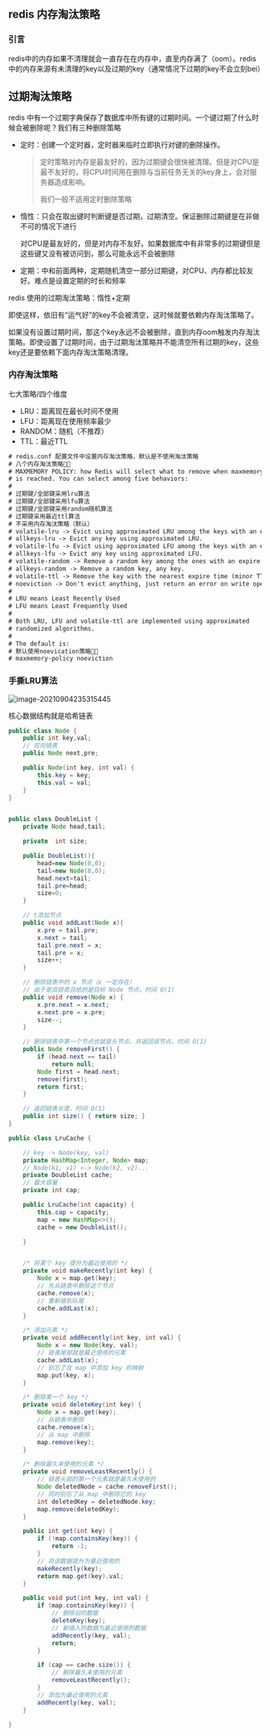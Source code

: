 ## redis 内存淘汰策略

### 引言

redis中的内存如果不清理就会一直存在在内存中，直至内存满了（oom）。redis中的内存来源有未清理的key以及过期的key（通常情况下过期的key不会立刻bei）

## 过期淘汰策略

redis 中有一个过期字典保存了数据库中所有键的过期时间。一个键过期了什么时候会被删除呢？我们有三种删除策略

- 定时：创建一个定时器，定时器来临时立即执行对键的删除操作。

  > 定时策略对内存是最友好的，因为过期键会很快被清理。但是对CPU是最不友好的，将CPU时间用在删除与当前任务无关的key身上，会对服务器造成影响。
  >
  > 我们一般不适用定时删除策略

- 惰性：只会在取出键时判断键是否过期，过期清空。保证删除过期键是在非做不可的情况下进行

  对CPU是最友好的，但是对内存不友好。如果数据库中有非常多的过期键但是这些键又没有被访问到，那么可能永远不会被删除

- 定期：中和前面两种，定期随机清空一部分过期键，对CPU、内存都比较友好。难点是设置定期的时长和频率

redis 使用的过期淘汰策略：惰性+定期

即使这样，依旧有“运气好”的key不会被清空，这时候就要依赖内存淘汰策略了。

如果没有设置过期时间，那这个key永远不会被删除，直到内存oom触发内存淘汰策略。即使设置了过期时间，由于过期淘汰策略并不能清空所有过期的key，这些key还是要依赖下面内存淘汰策略清理。

### 内存淘汰策略

七大策略/四个维度

- LRU：距离现在最长时间不使用
- LFU：距离现在使用频率最少
- RANDOM：随机（不推荐）
- TTL：最近TTL

```xml
# redis.conf 配置文件中设置内存淘汰策略，默认是不使用淘汰策略
# 八个内存淘汰策略🐲🐲
# MAXMEMORY POLICY: how Redis will select what to remove when maxmemory
# is reached. You can select among five behaviors:
#
# 过期键/全部键采用lru算法
# 过期键/全部键采用lfu算法
# 过期键/全部键采用random随机算法
# 过期键采用最近ttl算法
# 不采用内存淘汰策略（默认）
# volatile-lru -> Evict using approximated LRU among the keys with an expire set.
# allkeys-lru -> Evict any key using approximated LRU.
# volatile-lfu -> Evict using approximated LFU among the keys with an expire set.
# allkeys-lfu -> Evict any key using approximated LFU.
# volatile-random -> Remove a random key among the ones with an expire set.
# allkeys-random -> Remove a random key, any key.
# volatile-ttl -> Remove the key with the nearest expire time (minor TTL)
# noeviction -> Don't evict anything, just return an error on write operations.
#
# LRU means Least Recently Used
# LFU means Least Frequently Used
#
# Both LRU, LFU and volatile-ttl are implemented using approximated
# randomized algorithms.
#
# The default is:
# 默认使用noevication策略🐲🐲
# maxmemory-policy noeviction
```

### 手撕LRU算法

![image-20210904235315445](C:/Documents(%E8%B5%84%E6%96%99)/Learning/%E8%AE%A1%E7%AE%97%E6%9C%BA%E7%BD%91%E7%BB%9C-%E5%B0%8F%E6%B2%88/img/image-20210904235315445.png)

核心数据结构就是哈希链表

```java
public class Node {
    public int key,val;
    // 双向链表
    public Node next,pre;

    public Node(int key, int val) {
        this.key = key;
        this.val = val;
    }
}


public class DoubleList {
    private Node head,tail;

    private  int size;

    public DoubleList(){
        head=new Node(0,0);
        tail=new Node(0,0);
        head.next=tail;
        tail.pre=head;
        size=0;
    }

    // t添加节点
    public void addLast(Node x){
        x.pre = tail.pre;
        x.next = tail;
        tail.pre.next = x;
        tail.pre = x;
        size++;
    }

    // 删除链表中的 x 节点（x 一定存在）
    // 由于是双链表且给的是目标 Node 节点，时间 O(1)
    public void remove(Node x) {
        x.pre.next = x.next;
        x.next.pre = x.pre;
        size--;
    }

    // 删除链表中第一个节点也就是头节点，并返回该节点，时间 O(1)
    public Node removeFirst() {
        if (head.next == tail)
            return null;
        Node first = head.next;
        remove(first);
        return first;
    }

    // 返回链表长度，时间 O(1)
    public int size() { return size; }
}

public class LruCache {

    // key -> Node(key, val)
    private HashMap<Integer, Node> map;
    // Node(k1, v1) <-> Node(k2, v2)...
    private DoubleList cache;
    // 最大容量
    private int cap;

    public LruCache(int capacity) {
        this.cap = capacity;
        map = new HashMap<>();
        cache = new DoubleList();

    }


    /* 将某个 key 提升为最近使用的 */
    private void makeRecently(int key) {
        Node x = map.get(key);
        // 先从链表中删除这个节点
        cache.remove(x);
        // 重新插到队尾
        cache.addLast(x);
    }

    /* 添加元素 */
    private void addRecently(int key, int val) {
        Node x = new Node(key, val);
        // 链表尾部就是最近使用的元素
        cache.addLast(x);
        // 别忘了在 map 中添加 key 的映射
        map.put(key, x);
    }

    /* 删除某一个 key */
    private void deleteKey(int key) {
        Node x = map.get(key);
        // 从链表中删除
        cache.remove(x);
        // 从 map 中删除
        map.remove(key);
    }

    /* 删除最久未使用的元素 */
    private void removeLeastRecently() {
        // 链表头部的第一个元素就是最久未使用的
        Node deletedNode = cache.removeFirst();
        // 同时别忘了从 map 中删除它的 key
        int deletedKey = deletedNode.key;
        map.remove(deletedKey);
    }

    public int get(int key) {
        if (!map.containsKey(key)) {
            return -1;
        }
        // 将该数据提升为最近使用的
        makeRecently(key);
        return map.get(key).val;
    }

    public void put(int key, int val) {
        if (map.containsKey(key)) {
            // 删除旧的数据
            deleteKey(key);
            // 新插入的数据为最近使用的数据
            addRecently(key, val);
            return;
        }

        if (cap == cache.size()) {
            // 删除最久未使用的元素
            removeLeastRecently();
        }
        // 添加为最近使用的元素
        addRecently(key, val);
    }

}

```





